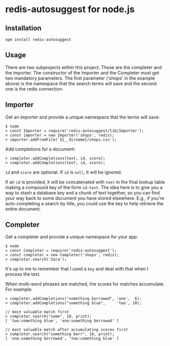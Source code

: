 redis-autosuggest for node.js
===========================

Installation
-------------

`npm install redis-autosuggest`

Usage
-----

There are two subprojects within this project. These are the completer and the importer. The constructor of the Importer and the Completer must get two mandatory parameters. The first parameter ('shops' in the example above) is the namespace that the search terms will save and the second one is the redis connection. 

Importer
---------
Get an importer and provide a unique namespace that the terms will save:

    $ node
    > const Importer = require('redis-autosuggest/lib/Importer');
    > const importer = new Importer('shops', redis);
    > importer.addFromFile(`${__dirname}/shops.csv`);

Add completions for a document:

    > completer.addCompletions(text, id, score);
    > completer.addCompletions(text, id, score);

`id` and `score` are optional.  If `id` is `null`, it will be ignored.

If an `id` is provided, it will be concatenated with `text` in the final lookup
table making a compound key of the form `id:text`. The idea here is to give you
a way to stash a database key and a chunk of text together, so you can find
your way back to some document you have stored elsewhere.  E.g., if you're
auto-completing a search by title, you could use the key to help retrieve the
entire document.

Completer
---------
Get a completer and provide a unique namespace for your app:

    $ node
    > const Completer = require('redis-autosuggest');
    > const completer = new Completer('shops', redis);
    > completer.search('Zara');
    
It's up to me to remember that I used a `key` and deal with that when I process
the text.

When multi-word phrases are matched, the scores for matches accumulate.  For
example:

    > completer.addCompletions("something borrowed", 'one',  6);
    > completer.addCompletions("something blue",     'two', 10);

    // most valuable match first
    > completer.search("some", 10, print);
    [ 'two:something blue', 'one:something borrowed' ]

    // most valuable match after accumulating scores first
    > completer.search("something borr", 10, print);
    [ 'one:something borrowed', 'two:something blue' ]
